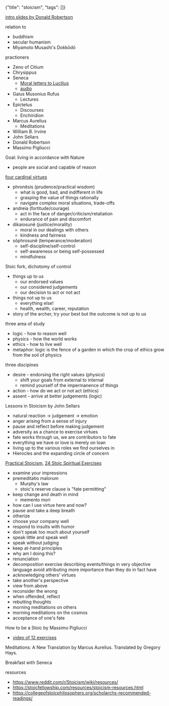 {"title": "stoicism", "tags": []}

[intro slides by Donald Robertson](https://melvinzhang.keybase.pub/ld/intro-stoicism.pdf)

relation to
* buddhism
* secular humanism
* Miyamoto Musashi's Dokkōdō

practioners
* Zeno of Citium
* Chrysippus
* Seneca
  * [Moral letters to Lucilius](https://en.wikisource.org/wiki/Moral_letters_to_Lucilius)
  * [audio](https://librivox.org/moral-letters-to-lucilius-epistulae-morales-ad-lucilium-by-lucius-annaeus-seneca/)
* Gaius Musonius Rufus
  * Lectures
* Epictetus
  * Discourses
  * Enchiridion
* Marcus Aurelius
  * Meditations
* William B. Irvine
* John Sellars
* Donald Robertson
* Massimo Pigliucci

Goal: living in accordance with Nature
* people are social and capable of reason

[four cardinal virtues](https://donaldrobertson.name/2018/01/18/what-do-the-stoic-virtues-mean)
* phronêsis (prudence/practical wisdom)
  * what is good, bad, and indifferent in life
  * grasping the value of things rationally
  * navigate complex moral situations, trade-offs
* andreia (fortitude/courage)
  * act in the face of danger/criticism/retaliation
  * endurance of pain and discomfort
* dikaiosunê (justice/morality)
  * moral in our dealings with others
  * kindness and fairness
* sôphrosunê (temperance/moderation)
  * self-discipline/self-control
  * self-awareness or being self-possessed
  * mindfulness

Stoic fork, dichotomy of control
* things up to us
  * our endorsed values
  * our considered judgements
  * our decision to act or not act
* things not up to us
  * everything else!
  * health, wealth, career, reputation
* story of the archer, try your best but the outcome is not up to us

three area of study
* logic - how to reason well
* physics - how the world works
* ethics - how to live well
* metaphor: logic is the fence of a garden in which the crop of ethics grow from the soil of physics

three discipines
* desire - endorsing the right values (physics)
  * shift your goals from external to internal
  * remind yourself of the impermanence of things
* action - how do we act or not act (ethics)
* assent - arrive at better judgements (logic)

Lessons in Stoicism by John Sellars
* natural reaction -> judgement -> emotion
* anger arising from a sense of injury
* pause and reflect before making judgement
* adversity as a chance to exercise virtues
* fate works through us, we are contributors to fate
* everything we have or love is merely on loan
* living up to the various roles we find ourselves in
* Hierocles and the expanding circle of concern

[Practical Stoicism](http://c0c0c0.net/practical.html),
[24 Stoic Spiritual Exercises](https://stoicfellowship.com/assets/pdfs/24%20Stoic%20Spiritual%20Exercises.pdf)
* examine your impressions
* premeditatio malorum
  * Murphy's law
  * stoic's reserve clause is "fate permitting"
* keep change and death in mind
  * memento mori
* how can I use virtue here and now?
* pause and take a deep breath
* otherize
* choose your company well
* respond to insults with humor
* don't speak too much about yourself
* speak little and speak well
* speak without judging
* keep at-hand principles
* why am I doing this?
* renunciation
* decomposition exercise
     describing events/things in very objective language
     avoid attributing more importance than they do in fact have
* acknowledging others' virtues
* take another's perspective
* view from above
* reconsider the wrong
* when offended, reflect
* rebutting thoughts
* morning meditations on others
* morning meditations on the cosmos
* acceptance of one's fate

How to be a Stoic by Massimo Pigliucci
* [video of 12 exercises](https://www.youtube.com/watch?v=wH6dSe_dYgM)

Meditations: A New Translation by Marcus Aurelius. Translated by Gregory Hays.

Breakfast with Seneca

resources
* https://www.reddit.com/r/Stoicism/wiki/resources/
* https://stoicfellowship.com/resources/stoicism-resources.html
* https://collegeofstoicphilosophers.org/scholarchs-recommended-readings/

